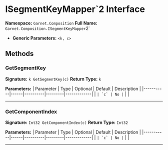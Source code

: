 # ISegmentKeyMapper`2 Interface

**Namespace:** `Garnet.Composition`
**Full Name:** `Garnet.Composition.ISegmentKeyMapper`2`
- **Generic Parameters:** `<k, c>`

## Methods

### GetSegmentKey

**Signature:** `k GetSegmentKey(c)`
**Return Type:** `k`

**Parameters:**
| Parameter | Type | Optional | Default | Description |
|-----------|------|----------|---------|-------------|
| `` | `c` | No | `` |  |

---

### GetComponentIndex

**Signature:** `Int32 GetComponentIndex(c)`
**Return Type:** `Int32`

**Parameters:**
| Parameter | Type | Optional | Default | Description |
|-----------|------|----------|---------|-------------|
| `` | `c` | No | `` |  |

---